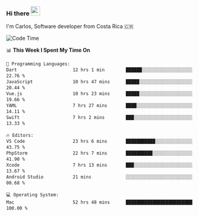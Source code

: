 ### Hi there <img src="https://media.giphy.com/media/hvRJCLFzcasrR4ia7z/giphy.gif" width="25px" height="25px">

I'm Carlos, Software developer from Costa Rica 🇨🇷

[//]: # (<a href="https://app.daily.dev/carum98"><img src="https://github.com/carum98/carum98/blob/main/devcard.svg" width="400" alt="Carlos Umaña Acevedo's Dev Card"/></a>)


<!--START_SECTION:waka-->
![Code Time](http://img.shields.io/badge/Code%20Time-10%2C645%20hrs%207%20mins-blue)

📊 **This Week I Spent My Time On** 

```text
💬 Programming Languages: 
Dart                     12 hrs 1 min        ██████░░░░░░░░░░░░░░░░░░░   22.76 % 
JavaScript               10 hrs 47 mins      █████░░░░░░░░░░░░░░░░░░░░   20.44 % 
Vue.js                   10 hrs 23 mins      █████░░░░░░░░░░░░░░░░░░░░   19.66 % 
YAML                     7 hrs 27 mins       ████░░░░░░░░░░░░░░░░░░░░░   14.11 % 
Swift                    7 hrs 2 mins        ███░░░░░░░░░░░░░░░░░░░░░░   13.33 % 

🔥 Editors: 
VS Code                  23 hrs 6 mins       ███████████░░░░░░░░░░░░░░   43.75 % 
PhpStorm                 22 hrs 7 mins       ██████████░░░░░░░░░░░░░░░   41.90 % 
Xcode                    7 hrs 13 mins       ███░░░░░░░░░░░░░░░░░░░░░░   13.67 % 
Android Studio           21 mins             ░░░░░░░░░░░░░░░░░░░░░░░░░   00.68 % 

💻 Operating System: 
Mac                      52 hrs 48 mins      █████████████████████████   100.00 % 
```


<!--END_SECTION:waka-->
